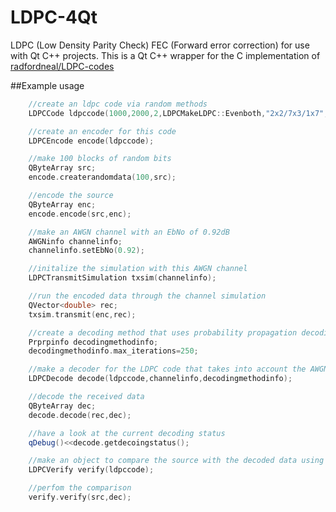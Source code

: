 # LDPC-4Qt
LDPC (Low Density Parity Check) FEC (Forward error correction) for use with Qt C++ projects. This is a Qt C++ wrapper for the C implementation of [radfordneal/LDPC-codes](https://github.com/radfordneal/LDPC-codes)

##Example usage

```C++
    //create an ldpc code via random methods
    LDPCCode ldpccode(1000,2000,2,LDPCMakeLDPC::Evenboth,"2x2/7x3/1x7",true);

    //create an encoder for this code
    LDPCEncode encode(ldpccode);

    //make 100 blocks of random bits
    QByteArray src;
    encode.createrandomdata(100,src);

    //encode the source
    QByteArray enc;
    encode.encode(src,enc);

    //make an AWGN channel with an EbNo of 0.92dB
    AWGNinfo channelinfo;
    channelinfo.setEbNo(0.92);

    //initalize the simulation with this AWGN channel
    LDPCTransmitSimulation txsim(channelinfo);

    //run the encoded data through the channel simulation
    QVector<double> rec;
    txsim.transmit(enc,rec);

    //create a decoding method that uses probability propagation decoding with a maximum of 250 itterations
    Prprpinfo decodingmethodinfo;
    decodingmethodinfo.max_iterations=250;

    //make a decoder for the LDPC code that takes into account the AWGN channel and uses the decoding method
    LDPCDecode decode(ldpccode,channelinfo,decodingmethodinfo);

    //decode the received data
    QByteArray dec;
    decode.decode(rec,dec);

    //have a look at the current decoding status
    qDebug()<<decode.getdecoingstatus();

    //make an object to compare the source with the decoded data using the LDPC code
    LDPCVerify verify(ldpccode);

    //perfom the comparison
    verify.verify(src,dec);
```

